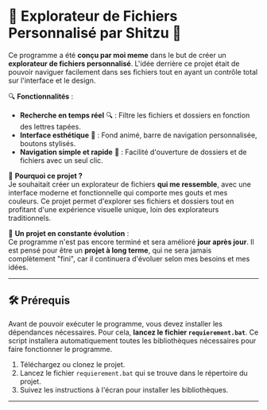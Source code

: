 # 🌟 **Explorateur de Fichiers Personnalisé par Shitzu** 🌟

Ce programme a été **conçu par moi meme** dans le but de créer un **explorateur de fichiers personnalisé**. L'idée derrière ce projet était de pouvoir naviguer facilement dans ses fichiers tout en ayant un contrôle total sur l'interface et le design.

🔍 **Fonctionnalités** :  
- **Recherche en temps réel** 🔍 : Filtre les fichiers et dossiers en fonction des lettres tapées.  
- **Interface esthétique** 🎨 : Fond animé, barre de navigation personnalisée, boutons stylisés.  
- **Navigation simple et rapide** 🚀 : Facilité d'ouverture de dossiers et de fichiers avec un seul clic.

📂 **Pourquoi ce projet ?**  
Je souhaitait créer un explorateur de fichiers **qui me ressemble**, avec une interface moderne et fonctionnelle qui comporte mes gouts et mes couleurs. Ce projet permet d'explorer ses fichiers et dossiers tout en profitant d'une expérience visuelle unique, loin des explorateurs traditionnels.

🔄 **Un projet en constante évolution** :  
Ce programme n'est pas encore terminé et sera amélioré **jour après jour**. Il est pensé pour être un **projet à long terme**, qui ne sera jamais complètement "fini", car il continuera d'évoluer selon mes besoins et mes idées.

---
## 🛠️ **Prérequis**
Avant de pouvoir exécuter le programme, vous devez installer les dépendances nécessaires. Pour cela, **lancez le fichier `requierement.bat`**. Ce script installera automatiquement toutes les bibliothèques nécessaires pour faire fonctionner le programme.
1. Téléchargez ou clonez le projet.
2. Lancez le fichier `requierement.bat` qui se trouve dans le répertoire du projet.
3. Suivez les instructions à l'écran pour installer les bibliothèques.

---
